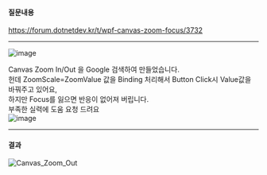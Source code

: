  #### 질문내용
 https://forum.dotnetdev.kr/t/wpf-canvas-zoom-focus/3732
 
***

 ![image](https://user-images.githubusercontent.com/13028129/171782280-1e30497a-7ac3-45ec-8740-520db518e178.png)


Canvas Zoom In/Out 을 Google 검색하여 만들었습니다.<br/>
헌데 ZoomScale=ZoomValue 값을 Binding 처리해서 Button Click시 Value값을 바꿔주고 있어요,<br/>
하지만 Focus를 잃으면 반응이 없어져 버립니다.<br/>
부족한 실력에 도움 요청 드려요<br/>
![image](https://user-images.githubusercontent.com/13028129/171782311-86101b1c-de5d-4fe2-aab1-1b68722d85d1.png)

***

 #### 결과
![Canvas_Zoom_Out](https://user-images.githubusercontent.com/13028129/171775188-e962c80b-d539-4574-9839-4560be0c4c60.gif)
